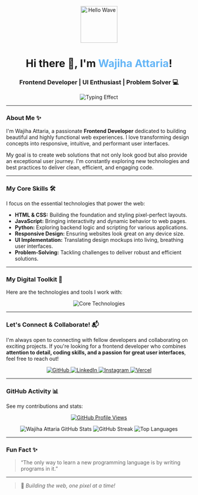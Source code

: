 <div align="center">
  <img src="https://media.giphy.com/media/hvRJCLFzCasrR4ia7X/giphy.gif" width="100px" alt="Hello Wave" /> <h1 align="center">
    Hi there 👋, I'm <span style="color:#64B5F6;"><b>Wajiha Attaria</b></span>!
  </h1>
  <h3 align="center">
    Frontend Developer | UI Enthusiast | Problem Solver 💻
  </h3>
  <p align="center">
    <img src="https://readme-typing-svg.herokuapp.com?font=Fira+Code&weight=700&size=28&duration=2500&pause=1000&color=64B5F6&center=true&vCenter=true&width=490&lines=Building+Beautiful+Web+Interfaces;Bringing+Designs+to+Life;Crafting+User-Friendly+Experiences;Always+Learning+New+Tech!" alt="Typing Effect">
  </p>
</div>

---

### About Me ✨

I'm Wajiha Attaria, a passionate **Frontend Developer** dedicated to building beautiful and highly functional web experiences. I love transforming design concepts into responsive, intuitive, and performant user interfaces.

My goal is to create web solutions that not only look good but also provide an exceptional user journey. I'm constantly exploring new technologies and best practices to deliver clean, efficient, and engaging code.

---

### My Core Skills 🛠️

I focus on the essential technologies that power the web:

* **HTML & CSS:** Building the foundation and styling pixel-perfect layouts.
* **JavaScript:** Bringing interactivity and dynamic behavior to web pages.
* **Python:** Exploring backend logic and scripting for various applications.
* **Responsive Design:** Ensuring websites look great on any device size.
* **UI Implementation:** Translating design mockups into living, breathing user interfaces.
* **Problem-Solving:** Tackling challenges to deliver robust and efficient solutions.

---

### My Digital Toolkit 🎨

Here are the technologies and tools I work with:

<p align="center">
  <img src="https://skillicons.dev/icons?i=html,css,js,python,vscode,github,vercel" alt="Core Technologies" />
</p>

---

### Let's Connect & Collaborate! 📬

I'm always open to connecting with fellow developers and collaborating on exciting projects. If you're looking for a frontend developer who combines **attention to detail, coding skills, and a passion for great user interfaces**, feel free to reach out!

<p align="center">
  <a href="https://github.com/WajihaAttaria" target="_blank">
    <img src="https://img.shields.io/badge/GitHub-181717?style=for-the-badge&logo=github&logoColor=white" alt="GitHub">
  </a>
  <a href="https://pk.linkedin.com/in/wajiha-attaria-685278356" target="_blank">
    <img src="https://img.shields.io/badge/LinkedIn-0A66C2?style=for-the-badge&logo=linkedin&logoColor=white" alt="LinkedIn">
  </a>
  <a href="https://www.instagram.com/wajihaattaria/" target="_blank">
    <img src="https://img.shields.io/badge/Instagram-E4405F?style=for-the-badge&logo=instagram&logoColor=white" alt="Instagram">
  </a>
  <a href="https://vercel.com/wajiha-attarias-projects" target="_blank">
    <img src="https://img.shields.io/badge/Vercel-000000?style=for-the-badge&logo=vercel&logoColor=white" alt="Vercel" />
  </a>
</p>

---

### GitHub Activity 📊

See my contributions and stats:

<p align="center">
  <a href="https://github.com/WajihaAttaria">
    <img src="https://komarev.com/ghpvc/?username=WajihaAttaria&color=blue&style=for-the-badge" alt="GitHub Profile Views" />
  </a>
</p>
<p align="center">
  <img src="https://github-readme-stats.vercel.app/api?username=WajihaAttaria&show_icons=true&theme=default&hide_border=true&count_private=true" alt="Wajiha Attaria GitHub Stats" />
  <img src="https://github-readme-streak-stats.herokuapp.com?user=WajihaAttaria&theme=default&hide_border=true" alt="GitHub Streak" />
  <img src="https://github-readme-stats.vercel.app/api/top-langs/?username=WajihaAttaria&layout=compact&theme=default&hide_border=true" alt="Top Languages" />
</p>

---

### Fun Fact ✨

> “The only way to learn a new programming language is by writing programs in it.”

---

> 🌟 *Building the web, one pixel at a time!*

